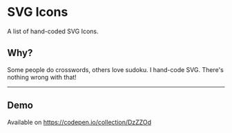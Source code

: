 # SVG Icons

A list of hand-coded SVG Icons.

## Why?
Some people do crosswords, others love sudoku. I hand-code SVG. There's nothing wrong with that! 

___


## Demo
Available on https://codepen.io/collection/DzZZOd
